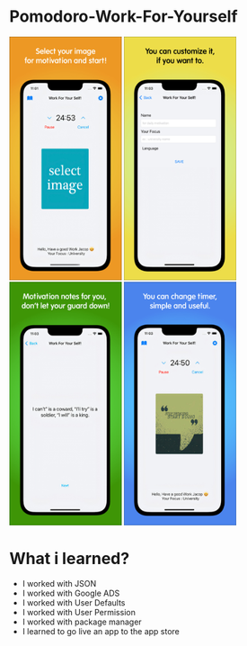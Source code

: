 # Pomodoro-Work-For-Yourself



<p float="left">
<img src='images/Ekran%20Goruntusu-01%20copy.jpg' width='200'>
<img src='images/Ekran%20Goruntusu-02%20copy.jpg' width='200'>
<img src='images/Ekran%20Goruntusu-03%20copy.jpg' width='200'>
<img src='images/Ekran%20Goruntusu-04%20copy.jpg' width='200'>
</p>

# What i learned?

<ul>
  <li>I worked with JSON      
  <li>   I worked with Google ADS
   <li> I worked with User Defaults
    <li> I worked with User Permission 
      <li> I worked with package manager
        <li> I learned to go live an app to the app store


